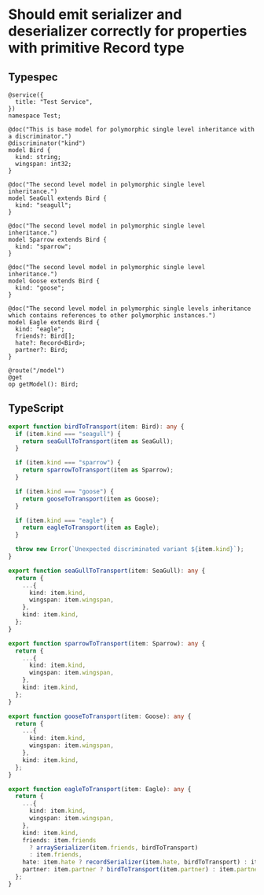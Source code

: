 # Should emit serializer and deserializer correctly for properties with primitive Record type

## Typespec

```tsp
@service({
  title: "Test Service",
})
namespace Test;

@doc("This is base model for polymorphic single level inheritance with a discriminator.")
@discriminator("kind")
model Bird {
  kind: string;
  wingspan: int32;
}

@doc("The second level model in polymorphic single level inheritance.")
model SeaGull extends Bird {
  kind: "seagull";
}

@doc("The second level model in polymorphic single level inheritance.")
model Sparrow extends Bird {
  kind: "sparrow";
}

@doc("The second level model in polymorphic single level inheritance.")
model Goose extends Bird {
  kind: "goose";
}

@doc("The second level model in polymorphic single levels inheritance which contains references to other polymorphic instances.")
model Eagle extends Bird {
  kind: "eagle";
  friends?: Bird[];
  hate?: Record<Bird>;
  partner?: Bird;
}

@route("/model")
@get
op getModel(): Bird;
```

## TypeScript

```ts src/models/serializers.ts function birdToTransport
export function birdToTransport(item: Bird): any {
  if (item.kind === "seagull") {
    return seaGullToTransport(item as SeaGull);
  }

  if (item.kind === "sparrow") {
    return sparrowToTransport(item as Sparrow);
  }

  if (item.kind === "goose") {
    return gooseToTransport(item as Goose);
  }

  if (item.kind === "eagle") {
    return eagleToTransport(item as Eagle);
  }

  throw new Error(`Unexpected discriminated variant ${item.kind}`);
}
```

```ts src/models/serializers.ts function seaGullToTransport
export function seaGullToTransport(item: SeaGull): any {
  return {
    ...{
      kind: item.kind,
      wingspan: item.wingspan,
    },
    kind: item.kind,
  };
}
```

```ts src/models/serializers.ts function sparrowToTransport
export function sparrowToTransport(item: Sparrow): any {
  return {
    ...{
      kind: item.kind,
      wingspan: item.wingspan,
    },
    kind: item.kind,
  };
}
```

```ts src/models/serializers.ts function gooseToTransport
export function gooseToTransport(item: Goose): any {
  return {
    ...{
      kind: item.kind,
      wingspan: item.wingspan,
    },
    kind: item.kind,
  };
}
```

```ts src/models/serializers.ts function eagleToTransport
export function eagleToTransport(item: Eagle): any {
  return {
    ...{
      kind: item.kind,
      wingspan: item.wingspan,
    },
    kind: item.kind,
    friends: item.friends
      ? arraySerializer(item.friends, birdToTransport)
      : item.friends,
    hate: item.hate ? recordSerializer(item.hate, birdToTransport) : item.hate,
    partner: item.partner ? birdToTransport(item.partner) : item.partner,
  };
}
```
